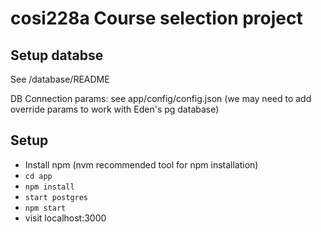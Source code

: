 # cosi228a Course selection project

## Setup databse
See /database/README

DB Connection params: see app/config/config.json
(we may need to add override params to work with Eden's pg database)

## Setup
- Install npm (nvm recommended tool for npm installation)
- `cd app`
- `npm install`
- `start postgres`
- `npm start`
- visit localhost:3000
